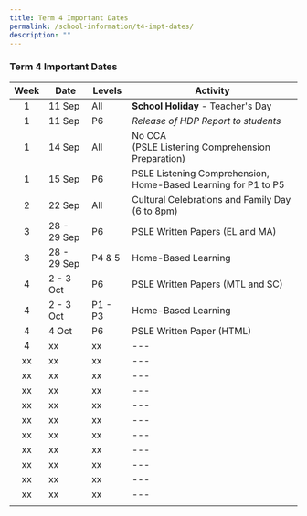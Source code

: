 ```yaml
---
title: Term 4 Important Dates
permalink: /school-information/t4-impt-dates/
description: ""
---
```

### Term 4 Important Dates

| Week | Date | Levels | Activity |
|:---:| -------- | --- | --- |
| 1 | 11 Sep | All |**School Holiday** - Teacher's Day |
| 1 | 11 Sep | P6 | *Release of HDP Report to students* |
| 1 | 14 Sep | All | No CCA <br>(PSLE Listening Comprehension Preparation) |
| 1 | 15 Sep | P6 | PSLE Listening Comprehension, Home-Based Learning for P1 to P5 |
| 2 | 22 Sep | All | Cultural Celebrations and Family Day (6 to 8pm) |
| 3 | 28 - 29 Sep | P6 | PSLE Written Papers (EL and MA) |
| 3 | 28 - 29 Sep | P4 &amp; 5 | Home-Based Learning |
| 4 | 2 - 3 Oct | P6 | PSLE Written Papers (MTL and SC) |
| 4 | 2 - 3 Oct | P1 - P3 | Home-Based Learning |
| 4 | 4 Oct | P6 | PSLE Written Paper (HTML) |
| 4 | xx | xx | --- |
| xx | xx | xx | --- |
| xx | xx | xx | --- |
| xx | xx | xx | --- |
| xx | xx | xx | --- |
| xx | xx | xx | --- |
| xx | xx | xx | --- |
| xx | xx | xx | --- |
| xx | xx | xx | --- |
| xx | xx | xx | --- |
| xx | xx | xx | --- |
|  |  |  |  |